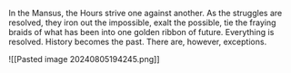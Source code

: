 In the Mansus, the Hours strive one against another. As the struggles are resolved, they iron out the impossible, exalt the possible, tie the fraying braids of what has been into one golden ribbon of future. Everything is resolved. History becomes the past. There are, however, exceptions.

![[Pasted image 20240805194245.png]]